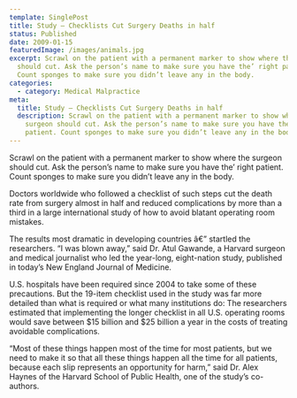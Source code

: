 ```yaml
---
template: SinglePost
title: Study – Checklists Cut Surgery Deaths in half
status: Published
date: 2009-01-15
featuredImage: /images/animals.jpg
excerpt: Scrawl on the patient with a permanent marker to show where the surgeon
  should cut. Ask the person’s name to make sure you have the’ right patient.
  Count sponges to make sure you didn’t leave any in the body.
categories:
  - category: Medical Malpractice
meta:
  title: Study – Checklists Cut Surgery Deaths in half
  description: Scrawl on the patient with a permanent marker to show where the
    surgeon should cut. Ask the person’s name to make sure you have the’ right
    patient. Count sponges to make sure you didn’t leave any in the body.
---
```

<!--StartFragment-->

Scrawl on the patient with a permanent marker to show where the surgeon should cut. Ask the person’s name to make sure you have the’ right patient. Count sponges to make sure you didn’t leave any in the body.

Doctors worldwide who followed a checklist of such steps cut the death rate from surgery almost in half and reduced complications by more than a third in a large international study of how to avoid blatant operating room mistakes.

The results most dramatic in developing countries â€” startled the researchers. “I was blown away,” said Dr. Atul Gawande, a Harvard surgeon and medical journalist who led the year-long, eight-nation study, published in today’s New England Journal of Medicine.

U.S. hospitals have been required since 2004 to take some of these precautions. But the 19-item checklist used in the study was far more detailed than what is required or what many institutions do: The researchers estimated that implementing the longer checklist in all U.S. operating rooms would save between $15 billion and $25 billion a year in the costs of treating avoidable complications.

“Most of these things happen most of the time for most patients, but we need to make it so that all these things happen all the time for all patients, because each slip represents an opportunity for harm,” said Dr. Alex Haynes of the Harvard School of Public Health, one of the study’s co-authors.

<!--EndFragment-->